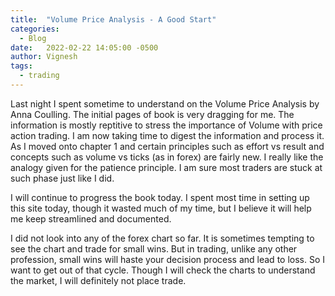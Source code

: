 ```yaml
---
title:  "Volume Price Analysis - A Good Start"
categories:
  - Blog
date:   2022-02-22 14:05:00 -0500
author: Vignesh
tags: 
  - trading
---
```


Last night I spent sometime to understand on the Volume Price Analysis by Anna Coulling. The initial pages of book is very dragging for me. The information is mostly reptitive to stress the importance of Volume with price action trading. I am now taking time to digest the information and process it. As I moved onto chapter 1 and certain principles such as effort vs result and concepts such as volume vs ticks (as in forex) are fairly new. I really like the analogy given for the patience principle. I am sure most traders are stuck at such phase just like I did.

I will continue to progress the book today. I spent most time in setting up this site today, though it wasted much of my time, but I believe it will help me keep streamlined and documented.

I did not look into any of the forex chart so far. It is sometimes tempting to see the chart and trade for small wins. But in trading, unlike any other profession, small wins will haste your decision process and lead to loss. So I want to get out of that cycle. Though I will check the charts to understand the market, I will definitely not place trade.

